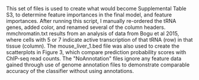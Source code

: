 This set of files is used to create what would become Supplemental Table S3, to determine feature importances in the final model, and feature importances. After running this script, I manually re-ordered the tRNA genes, added color, and renamed several of the column headers. mmchromatin.txt results from an analysis of data from Bogu et al 2015, where cells with 5 or 7 indicate active transcription of that tRNA (row) in that tissue (column). The mouse_liver_1.bed file was also used to create the scatterplots in Figure 3, which compare prediction probability scores with ChIP-seq read counts. The "NoAnnotation" files ignore any feature data gained through use of genome annotation files to demonstrate comparable accuracy of the classifier without using annotations.